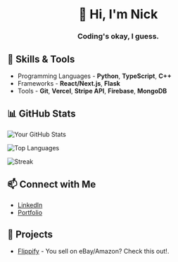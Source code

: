 <h1 align="center">👋 Hi, I'm Nick</h1>

<h3 align="center">Coding's okay, I guess.</h3>

## 🚀 Skills & Tools
- Programming Languages - **Python**, **TypeScript**, **C++**
- Frameworks - **React/Next.js**, **Flask**
- Tools - **Git**, **Vercel**, **Stripe API**, **Firebase**, **MongoDB**

## 📊 GitHub Stats
![Your GitHub Stats](https://github-readme-stats.vercel.app/api?username=RoyalGr4pe&show_icons=true&theme=radical)

![Top Languages](https://github-readme-stats.vercel.app/api/top-langs/?username=RoyalGr4pe&layout=compact&theme=radical)

![Streak](https://github-readme-streak-stats.herokuapp.com/?user=RoyalGr4pe&theme=radical)

## 📫 Connect with Me
- [LinkedIn](https://www.linkedin.com/in/nicholas-james-131906247/)
- [Portfolio](https://nickjames.info)

## 🌟 Projects
- [Flippify](https://flippify.co.uk/reselling) - You sell on eBay/Amazon? Check this out!.